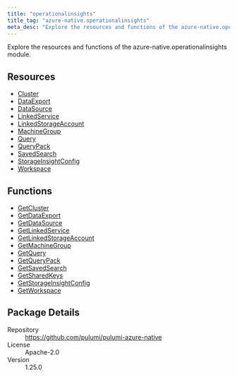 ```yaml
---
title: "operationalinsights"
title_tag: "azure-native.operationalinsights"
meta_desc: "Explore the resources and functions of the azure-native.operationalinsights module."
---
```


<!-- WARNING: this file was generated by Pulumi Docs Generator. -->
<!-- Do not edit by hand unless you're certain you know what you are doing! -->

Explore the resources and functions of the azure-native.operationalinsights module.

<h2 id="resources">Resources</h2>
<ul class="api">
    <li><a href="cluster" title="Cluster"><span class="symbol resource"></span>Cluster</a></li>
    <li><a href="dataexport" title="DataExport"><span class="symbol resource"></span>DataExport</a></li>
    <li><a href="datasource" title="DataSource"><span class="symbol resource"></span>DataSource</a></li>
    <li><a href="linkedservice" title="LinkedService"><span class="symbol resource"></span>LinkedService</a></li>
    <li><a href="linkedstorageaccount" title="LinkedStorageAccount"><span class="symbol resource"></span>LinkedStorageAccount</a></li>
    <li><a href="machinegroup" title="MachineGroup"><span class="symbol resource"></span>MachineGroup</a></li>
    <li><a href="query" title="Query"><span class="symbol resource"></span>Query</a></li>
    <li><a href="querypack" title="QueryPack"><span class="symbol resource"></span>QueryPack</a></li>
    <li><a href="savedsearch" title="SavedSearch"><span class="symbol resource"></span>SavedSearch</a></li>
    <li><a href="storageinsightconfig" title="StorageInsightConfig"><span class="symbol resource"></span>StorageInsightConfig</a></li>
    <li><a href="workspace" title="Workspace"><span class="symbol resource"></span>Workspace</a></li>
</ul>

<h2 id="functions">Functions</h2>
<ul class="api">
    <li><a href="getcluster" title="GetCluster"><span class="symbol function"></span>GetCluster</a></li>
    <li><a href="getdataexport" title="GetDataExport"><span class="symbol function"></span>GetDataExport</a></li>
    <li><a href="getdatasource" title="GetDataSource"><span class="symbol function"></span>GetDataSource</a></li>
    <li><a href="getlinkedservice" title="GetLinkedService"><span class="symbol function"></span>GetLinkedService</a></li>
    <li><a href="getlinkedstorageaccount" title="GetLinkedStorageAccount"><span class="symbol function"></span>GetLinkedStorageAccount</a></li>
    <li><a href="getmachinegroup" title="GetMachineGroup"><span class="symbol function"></span>GetMachineGroup</a></li>
    <li><a href="getquery" title="GetQuery"><span class="symbol function"></span>GetQuery</a></li>
    <li><a href="getquerypack" title="GetQueryPack"><span class="symbol function"></span>GetQueryPack</a></li>
    <li><a href="getsavedsearch" title="GetSavedSearch"><span class="symbol function"></span>GetSavedSearch</a></li>
    <li><a href="getsharedkeys" title="GetSharedKeys"><span class="symbol function"></span>GetSharedKeys</a></li>
    <li><a href="getstorageinsightconfig" title="GetStorageInsightConfig"><span class="symbol function"></span>GetStorageInsightConfig</a></li>
    <li><a href="getworkspace" title="GetWorkspace"><span class="symbol function"></span>GetWorkspace</a></li>
</ul>

<h2 id="package-details">Package Details</h2>
<dl class="package-details">
	<dt>Repository</dt>
	<dd><a href="https://github.com/pulumi/pulumi-azure-native">https://github.com/pulumi/pulumi-azure-native</a></dd>
	<dt>License</dt>
	<dd>Apache-2.0</dd>
	<dt>Version</dt>
	<dd>1.25.0</dd>
</dl>

